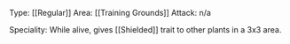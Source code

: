 Type: [[Regular]]
Area: [[Training Grounds]]
Attack: n/a

Speciality: While alive, gives [[Shielded]] trait to other plants in a 3x3 area.
